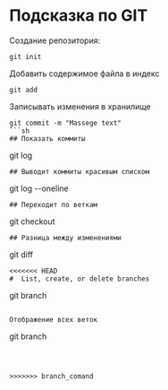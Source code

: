 # Подсказка по GIT 
Создание репозитория:

```
git init

```

Добавить содержимое файла в индекс

```
git add
```
Записывать изменения в хранилище
```
git commit -m "Massege text"
```sh
## Показать коммиты
```
git log
```
## Выводит коммиты красивым списком
```
git log --oneline
```
## Переходит по веткам
```
git checkout <branch name>
```
## Разница между изменениями 
```
git diff
```
<<<<<<< HEAD
#  List, create, or delete branches

```

git branch <name branch>   

```

Отображение всех веток

````
git branch
```



>>>>>>> branch_comand
